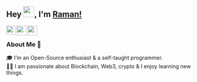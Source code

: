 ## Hey <img src="https://github.com/TheDudeThatCode/TheDudeThatCode/blob/master/Assets/Hi.gif" width="29px">, I'm [Raman!](https://ramanbaral.com.np) 

<a href="https://www.linkedin.com/in/raman-baral-a69a081b1/">
  <img align="left" width="24px" src="https://cdn.jsdelivr.net/npm/simple-icons@v3/icons/linkedin.svg"  />
</a>
<a href="https://twitter.com/raman_baral_">
  <img align="left" width="26px" src="https://cdn.jsdelivr.net/npm/simple-icons@v3/icons/twitter.svg" />
</a>
<a href="mailto:ramanisstudent@gmail.com">
  <img align="left" width="26px" src="https://cdn.jsdelivr.net/npm/simple-icons@v3/icons/gmail.svg" />
</a>

<br />

### About Me 🚀
🎓 I’m an Open-Source enthusiast & a self-taught programmer. </br>
👨‍💻  I am passionate about Blockchain, Web3, crypto & I enjoy learning new things. </br>

